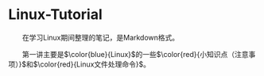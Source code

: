 # Linux-Tutorial
&emsp;&emsp;在学习Linux期间整理的笔记，是Markdown格式。

&emsp;&emsp;第一讲主要是$\color{blue}{Linux}$的一些$\color{red}{小知识点（注意事项）}$和$\color{red}{Linux文件处理命令}$。

